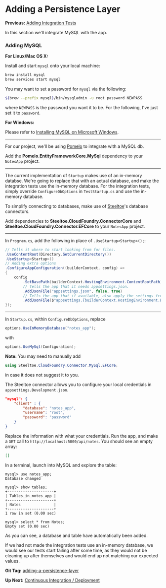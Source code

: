 # Adding a Persistence Layer

**Previous:** [Adding Integration Tests](../adding-integration-tests)

In this section we'll integrate MySQL with the app.

### Adding MySQL

**For Linux/Mac OS X:**

Install and start `mysql` onto your local machine:
```bash
brew install mysql
brew services start mysql
```
You may want to set a password for `mysql` via the following:
```bash
$(brew --prefix mysql)/bin/mysqladmin -u root password NEWPASS
```
where `NEWPASS` is the password you want it to be. For the following, I've just set it to `password`.

**For Windows:**

Please refer to [Installing MySQL on Microsoft Windows](https://dev.mysql.com/doc/refman/8.0/en/windows-installation.html).

***

For our project, we'll be using [Pomelo](https://github.com/PomeloFoundation/Pomelo.EntityFrameworkCore.MySql) to integrate with a MySQL db.

Add the **Pomelo.EntityFrameworkCore.MySql** dependency to your `NotesApp` project.

***

The current implementation of `Startup` makes use of an in-memory databse. We're going to replace that with an actual database, and make the integration tests use the in-memory database. For the integration tests, simply override `ConfigureDbOptions` in `TestStartup.cs` and use the in-memory database.

To simplify connecting to databases, make use of [Steeltoe](http://steeltoe.io/)'s database connectors.

Add dependencies to **Steeltoe.CloudFoundry.ConnectorCore** and **Steeltoe.CloudFoundry.Connector.EFCore** to your `NotesApp` project.

***

In `Program.cs`, add the following in place of `.UseStartup<Startup>();`:
```c#
// Tells it where to start looking from for files.
.UseContentRoot(Directory.GetCurrentDirectory())
.UseStartup<Startup>()
// Adding extra options
.ConfigureAppConfiguration((builderContext, config) =>
{
    config
        .SetBasePath(builderContext.HostingEnvironment.ContentRootPath)
        // Tells the app that it needs appsettings.json.
        .AddJsonFile("appsettings.json", false, true)
        // Tells the app that if available, also apply the settings from the matching environment based settings file.
        .AddJsonFile($"appsettings.{builderContext.HostingEnvironment.EnvironmentName}.json", true);
});
```

***

In `Startup.cs`, within `ConfigureDbOptions`, replace
```c#
options.UseInMemoryDatabase("notes_app");
```
with
```c#
options.UseMySql(Configuration);
```

**Note:** You may need to manually add
```c#
using Steeltoe.CloudFoundry.Connector.MySql.EFCore;
```
in case it does not suggest it to you.

The Steeltoe connector allows you to configure your local credentials in `appsettings.Development.json`.
```json
"mysql": {
    "client" : {
        "database": "notes_app",
        "username": "root",
        "password": "password"
    }
}
```
Replace the information with what your credentials. Run the app, and make a `GET` call to `http://localhost:5000/api/notes`. You should see an empty array:
```json
[]
```

In a terminal, launch into MySQL and explore the table:
```
mysql> use notes_app;
Database changed

mysql> show tables;
+---------------------+
| Tables_in_notes_app |
+---------------------+
| Notes               |
+---------------------+
1 row in set (0.00 sec)

mysql> select * from Notes;
Empty set (0.00 sec)
```

As you can see, a database and table have automatically been added.

If we had not made the integration tests use an in-memory database, we would see our tests start failing after some time, as they would not be cleaning up after themselves and would end up not matching our expected values.

**Git Tag:** [adding-a-persistence-layer](https://github.com/xtreme-steve-elliott/NotesApp/tree/adding-a-persistence-layer)

**Up Next:** [Continuous Integration / Deployment](/workshop/#continuous-integration-deployment)
